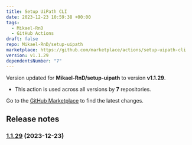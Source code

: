 ```yaml
---
title: Setup UiPath CLI
date: 2023-12-23 10:59:38 +00:00
tags:
  - Mikael-RnD
  - GitHub Actions
draft: false
repo: Mikael-RnD/setup-uipath
marketplace: https://github.com/marketplace/actions/setup-uipath-cli
version: v1.1.29
dependentsNumber: "7"
---
```



Version updated for **Mikael-RnD/setup-uipath** to version **v1.1.29**.
- This action is used across all versions by **7** repositories.

Go to the [GitHub Marketplace](https://github.com/marketplace/actions/setup-uipath-cli) to find the latest changes.

## Release notes

### [1.1.29](https://github.com/Mikael-RnD/setup-uipath/compare/v1.1.28...v1.1.29) (2023-12-23)
